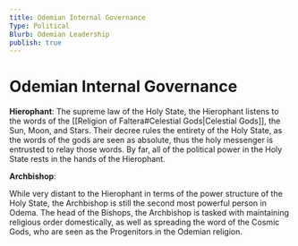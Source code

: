 ```yaml
---
title: Odemian Internal Governance
Type: Political
Blurb: Odemian Leadership
publish: true
---
```


# Odemian Internal Governance

**Hierophant**:
The supreme law of the Holy State, the Hierophant listens to the words of the [[Religion of Faltera#Celestial Gods|Celestial Gods]], the Sun, Moon, and Stars. Their decree rules the entirety of the Holy State, as the words of the gods are seen as absolute, thus the holy messenger is entrusted to relay those words. By far, all of the political power in the Holy State rests in the hands of the Hierophant.

**Archbishop**:

While very distant to the Hierophant in terms of the power structure of the Holy State, the Archbishop is still the second most powerful person in Odema. The head of the Bishops, the Archbishop is tasked with maintaining religious order domestically, as well as spreading the word of the Cosmic Gods, who are seen as the Progenitors in the Odemian religion.
